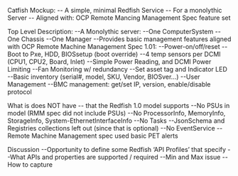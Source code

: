 
Catfish Mockup:
  -- A simple, minimal Redfish Service
  -- For a monolythic Server
  -- Aligned with: OCP Remote Mancing Management Spec feature set


Top Level Description:
  --A Monolythic server:
        --One ComputerSystem
        --One Chassis
        --One Manager
  --Provides basic management features aligned with OCP Remote Machine Management Spec 1.01:
        --Power-on/off/reset
        --Boot to Pxe, HDD, BIOSsetup (boot override)
        --4 temp sensors per DCMI (CPU1, CPU2, Board, Inlet)
        --Simple Power Reading, and  DCMI Power Limiting
        --Fan Monitoring w/ redundancy
        --Set asset tag and Indicator LED
        --Basic inventory (serial#, model, SKU, Vendor, BIOSver…)
        --User Management
        --BMC management: get/set IP, version, enable/disable protocol

What is does NOT have -- that the Redfish 1.0 model supports
   --No PSUs in model  (RMM spec did not include PSUs) 
   --No ProcessorInfo, MemoryInfo, StorageInfo, System-EthernetInterfaceInfo
   --No Tasks
   --JsonSchema and Registries collections left out (since that is optional)
   --No EventService
   --Remote Machine Management spec used basic PET alerts


Discussion
   --Opportunity to define some Redfish ‘API Profiles’ that specify
       --What APIs and properties are supported / required
       --Min and Max issue
       --How to capture

